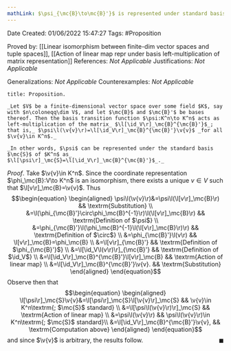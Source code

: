 ```yaml
---
mathLink: $\psi_{\mc{B}\to\mc{B}'}$ is represented under standard basis by $\l[\id_V\r]_\mc{B}^{\mc{B}'}$
---
```


<div class="topSpace"></div>

Date Created: 01/06/2022 15:47:27
Tags: #Proposition

Proved by: [[Linear isomorphism between finite-dim vector spaces and tuple spaces]], [[Action of linear map repr under basis left-multiplication of matrix representation]]
References: _Not Applicable_
Justifications: _Not Applicable_

Generalizations: _Not Applicable_
Counterexamples: _Not Applicable_

``` ad-Proposition
title: Proposition.

_Let $V$ be a finite-dimensional vector space over some field $K$, say with $n\coloneqq\dim V$, and let $\mc{B}$ and $\mc{B}'$ be bases thereof. Then the basis transition function $\psi:K^n\to K^n$ acts as left-multiplication of the matrix_ $\l[\id_V\r]_\mc{B}^{\mc{B}'}$_; that is,_ $\psi\l(\v{v}\r)=\l[\id_V\r]_\mc{B}^{\mc{B}'}\v{v}$ _for all $\v{v}\in K^n$._

_In other words, $\psi$ can be represented under the standard basis $\mc{S}$ of $K^n$ as_ $\l[\psi\r]_\mc{S}=\l[\id_V\r]_\mc{B}^{\mc{B}'}$_._

```

_Proof_. Take $\v{v}\in K^n$. Since the coordinate representation $\phi_\mc{B}:V\to K^n$ is an isomorphism, there exists a unique $v\in V$ such that $\l[v\r]_\mc{B}=\v{v}$. Thus
$$\begin{equation}
    \begin{aligned}
        \psi\l(\v{v}\r)&=\psi\l(\l[v\r]_\mc{B}\r) && \textrm{Substitution} \\
        &=\l(\phi_{\mc{B}'}\circ\phi_\mc{B}^{-1}\r)\l(\l[v\r]_\mc{B}\r) && \textrm{Definition of $\psi$} \\
        &=\phi_{\mc{B}'}\l(\phi_\mc{B}^{-1}\l(\l[v\r]_\mc{B}\r)\r) && \textrm{Definition of $\circ$} \\
        &=\phi_{\mc{B}'}\l(v\r) && \l[v\r]_\mc{B}=\phi_\mc{B} \\
        &=\l[v\r]_{\mc{B}'} && \textrm{Definition of $\phi_{\mc{B}'}$} \\
        &=\l[\id_V\l(v\r)\r]_{\mc{B}'} && \textrm{Definition of $\id_V$} \\
        &=\l[\id_V\r]_\mc{B}^{\mc{B}'}\l[v\r]_\mc{B} && \textrm{Action of linear map} \\
        &=\l[\id_V\r]_\mc{B}^{\mc{B}'}\v{v}. && \textrm{Substitution}
    \end{aligned}
\end{equation}$$
Observe then that
$$\begin{equation}
    \begin{aligned}
        \l[\psi\r]_\mc{S}\v{v}&=\l[\psi\r]_\mc{S}\l[\v{v}\r]_\mc{S} && \v{v}\in K^n\textrm{; $\mc{S}$ standard} \\
        &=\l[\psi\l(\v{v}\r)\r]_\mc{S} && \textrm{Action of linear map} \\
        &=\psi\l(\v{v}\r) && \psi\l(\v{v}\r)\in K^n\textrm{; $\mc{S}$ standard}\\
        &=\l[\id_V\r]_\mc{B}^{\mc{B}'}\v{v}, && \textrm{Computation above}
    \end{aligned}
\end{equation}$$
and since $\v{v}$ is arbitrary, the results follow.<span style="float:right;">$\blacksquare$</span>
